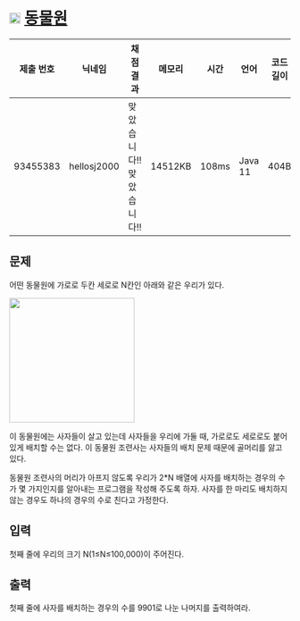 # <img width="20px"  src="https://d2gd6pc034wcta.cloudfront.net/tier/10.svg" class="solvedac-tier"> [동물원](https://www.acmicpc.net/problem/1309) 

| 제출 번호 | 닉네임 | 채점 결과 | 메모리 | 시간 | 언어 | 코드 길이 |
|---|---|---|---|---|---|---|
|93455383| hellosj2000|맞았습니다!! 맞았습니다!!|14512KB|108ms|Java 11|404B|

## 문제
<p>어떤 동물원에 가로로 두칸 세로로 N칸인 아래와 같은 우리가 있다.</p>

<p><img alt="" src="https://www.acmicpc.net/upload/201004/dnfl.JPG" style="height:223px; width:224px"></p>

<p>이 동물원에는 사자들이 살고 있는데 사자들을 우리에 가둘 때, 가로로도 세로로도 붙어 있게 배치할 수는 없다. 이 동물원 조련사는 사자들의 배치 문제 때문에 골머리를 앓고 있다.</p>

<p>동물원 조련사의 머리가 아프지 않도록 우리가 2*N 배열에 사자를 배치하는 경우의 수가 몇 가지인지를 알아내는 프로그램을 작성해 주도록 하자. 사자를 한 마리도 배치하지 않는 경우도 하나의 경우의 수로 친다고 가정한다.</p>

## 입력
<p>첫째 줄에 우리의 크기 N(1≤N≤100,000)이 주어진다.</p>

## 출력
<p>첫째 줄에 사자를 배치하는 경우의 수를 9901로 나눈 나머지를 출력하여라.</p>

